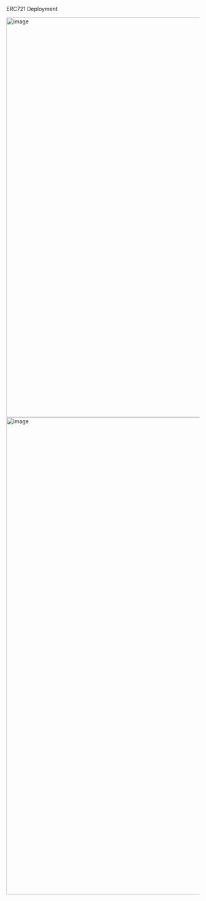ERC721 Deployment

<img width="1043" alt="image" src="https://user-images.githubusercontent.com/7644450/154853587-d7a2c350-0fc0-4710-ade1-0a2931b7b941.png">

<img width="1245" alt="image" src="https://user-images.githubusercontent.com/7644450/154853593-06add2ab-6626-4429-8036-f22c898a9592.png">
